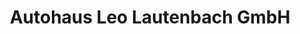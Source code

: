 ---
title: "Autohaus Leo Lautenbach GmbH"
url: /duderstadt/autohaus-leo-lautenbach-gmbh/
shop: Autowerkstatt
---